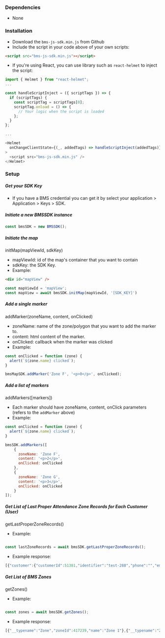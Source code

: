 ### Dependencies
* None

### Installation
* Download the `bms-js-sdk.min.js` from Github
* Include the script in your code above of your own scripts:
```html
<script src="bms-js-sdk.min.js"></script>
```
* If you're using React, you can use library such as `react-helmet` to inject the script:
```javascript
import { Helmet } from "react-helmet";
...

const handleScriptInject = ({ scriptTags }) => {
  if (scriptTags) {
    const scriptTag = scriptTags[0];
    scriptTag.onload = () => {
      // Your logic when the script is loaded
    };
  }
};

...

<Helmet
  onChangeClientState={(_, addedTags) => handleScriptInject(addedTags)}
>
  <script src="bms-js-sdk.min.js" />
</Helmet>
```

### Setup

##### Get your SDK Key
* If you have a BMS credential you can get it by select your application > Application > Keys > SDK.

##### Initiate a new BMSSDK instance
```javascript
const bmsSDK = new BMSSDK();
```

##### Initiate the map

initMap(mapViewId, sdkKey)
* mapViewId: id of the map's container that you want to contain
* sdkKey: the SDK Key.
* Example:
```html
<div id="mapView" />
```

```javascript
const mapViewId = 'mapView';
const mapView = await bmsSDK.initMap(mapViewId, '[SDK_KEY]')
```

##### Add a single marker
addMarker(zoneName, content, onClicked)
* zoneName: name of the zone/polygon that you want to add the marker to.
* content: html content of the marker.
* onClicked: callback when the marker was clicked
* Example:
```javascript
const onClicked = function (zone) {
  alert(`${zone.name} clicked`);
}

bmsMapSDK.addMarker('Zone F', '<p>0</p>', onClicked);
```

##### Add a list of markers
addMarkers([markers])
* Each marker should have zoneName, content, onClick parameters (refers to the `addMarker` above)
* Example:
```javascript
const onClicked = function (zone) {
  alert(`${zone.name} clicked`);
}

bmsSDK.addMarkers([
    {
      zoneName: 'Zone F',
      content: '<p>2</p>',
      onClicked: onClicked
    },
    {
      zoneName: 'Zone G',
      content: '<p>3</p>',
      onClicked: onClicked
    }
]);
```

##### Get List of Last Proper Attendance Zone Records for Each Customer (User)
getLastProperZoneRecords()
* Example:
```javascript

const lastZoneRecords = await bmsSDK.getLastProperZoneRecords();
```

* Example response:
```javascript
[{"customer":{"customerId":51381,"identifier":"test-288","phone":"","email":"test-288@viatick.com","remark":"","date":"2021-11-15T11:11:06.000Z","os":"","thingName":null,"thingArn":null,"thingId":null,"uuid":"F7826DA6-4FA2-4E98-8024-BC5B71E0893A","major":6,"minor":1387,"deviceUUID":"170991d5a884","rotatingId":0,"lastRotation":null,"live":null,"associatedDeviceId":1564982,"isAssignedAllZones":true,"properties":null,"aokQuery":false,"lastAOKQuery":null},"zoneRecordId":6414647,"application":5635,"start":"2021-12-23T10:41:55.000Z","end":"2021-12-23T10:43:15.000Z","iBeacon":null,"isAuto":false,"device":null,"zones":[{"zoneId":417243,"name":"Zone 5","remark":"","image":null,"range":20,"active":true,"properties":{"eventID":1,"uuid":"18","mapID":null,"zoneID":null,"mapImg":null,"eventName":"event 18","startDateTime":"2021-11-22T09:41:18.000Z","endDateTime":"2022-12-07T22:00:00.000Z","TimeZoneMinutes":480,"Location":null,"Remarks":null,"Enabled":true,"coverImg":null,"scope":"336f0241e602df92487a08b5a0025c705abd1017c8cc0d366fb32a02b30b09bb","limit":50},"geoJson":{},"externalId":""}]},{"customer":{"customerId":51390,"identifier":"test-297","phone":"","email":"test-297@viatick.com","remark":"","date":"2021-11-15T11:12:00.000Z","os":"","thingName":null,"thingArn":null,"thingId":null,"uuid":"F7826DA6-4FA2-4E98-8024-BC5B71E0893A","major":6,"minor":1396,"deviceUUID":"b72b09af5de2","rotatingId":0,"lastRotation":null,"live":null,"associatedDeviceId":1564991,"isAssignedAllZones":true,"properties":null,"aokQuery":false,"lastAOKQuery":null},"zoneRecordId":6414817,"application":5635,"start":"2021-12-23T10:43:00.000Z","end":"2021-12-23T10:43:30.000Z","iBeacon":null,"isAuto":false,"device":null,"zones":[{"zoneId":417243,"name":"Zone 5","remark":"","image":null,"range":20,"active":true,"properties":{"eventID":1,"uuid":"18","mapID":null,"zoneID":null,"mapImg":null,"eventName":"event 18","startDateTime":"2021-11-22T09:41:18.000Z","endDateTime":"2022-12-07T22:00:00.000Z","TimeZoneMinutes":480,"Location":null,"Remarks":null,"Enabled":true,"coverImg":null,"scope":"336f0241e602df92487a08b5a0025c705abd1017c8cc0d366fb32a02b30b09bb","limit":50},"geoJson":{},"externalId":""}]}]
```

##### Get List of BMS Zones
getZones()
* Example:
```javascript

const zones = await bmsSDK.getZones();
```

* Example response:
```javascript
[{"__typename":"Zone","zoneId":417239,"name":"Zone 1"},{"__typename":"Zone","zoneId":417240,"name":"Zone 1"}]
```
